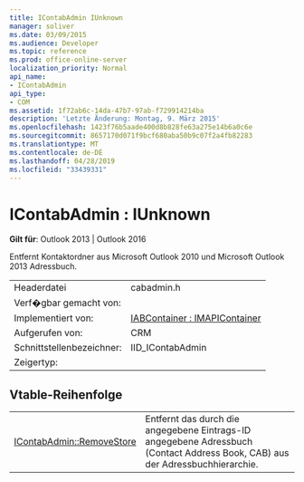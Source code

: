 ```yaml
---
title: IContabAdmin IUnknown
manager: soliver
ms.date: 03/09/2015
ms.audience: Developer
ms.topic: reference
ms.prod: office-online-server
localization_priority: Normal
api_name:
- IContabAdmin
api_type:
- COM
ms.assetid: 1f72ab6c-14da-47b7-97ab-f729914214ba
description: 'Letzte Änderung: Montag, 9. März 2015'
ms.openlocfilehash: 1423f76b5aade400d8b828fe63a275e14b6a0c6e
ms.sourcegitcommit: 8657170d071f9bcf680aba50b9c07f2a4fb82283
ms.translationtype: MT
ms.contentlocale: de-DE
ms.lasthandoff: 04/28/2019
ms.locfileid: "33439331"
---
```

# <a name="icontabadmin--iunknown"></a>IContabAdmin : IUnknown

  
  
**Gilt für**: Outlook 2013 | Outlook 2016 
  
Entfernt Kontaktordner aus Microsoft Outlook 2010 und Microsoft Outlook 2013 Adressbuch.
  
|||
|:-----|:-----|
|Headerdatei  <br/> |cabadmin.h  <br/> |
|Verf�gbar gemacht von:  <br/> ||
|Implementiert von:  <br/> |[IABContainer : IMAPIContainer](iabcontainerimapicontainer.md) <br/> |
|Aufgerufen von:  <br/> |CRM  <br/> |
|Schnittstellenbezeichner:  <br/> |IID_IContabAdmin  <br/> |
|Zeigertyp:  <br/> ||
   
## <a name="vtable-order"></a>Vtable-Reihenfolge

|||
|:-----|:-----|
|[IContabAdmin::RemoveStore](icontabadmin-removestore.md) <br/> |Entfernt das durch die angegebene Eintrags-ID angegebene Adressbuch (Contact Address Book, CAB) aus der Adressbuchhierarchie.  <br/> |
   

